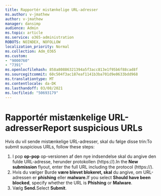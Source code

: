 ```yaml
---
title: Rapportér mistænkelige URL-adresser
ms.author: v-jmathew
author: v-jmathew
manager: dansimp
audience: Admin
ms.topic: article
ms.service: o365-administration
ROBOTS: NOINDEX, NOFOLLOW
localization_priority: Normal
ms.collection: Adm_O365
ms.custom:
- "9000760"
- "7391"
ms.openlocfilehash: 858a80886321394a5f3acc813e1f95b6f88cad8f
ms.sourcegitcommit: 60c504f3ac187eaf1141b3ba701d9e0633bdd968
ms.translationtype: MT
ms.contentlocale: da-DK
ms.lasthandoff: 03/08/2021
ms.locfileid: "50693179"
---
```

# <a name="report-suspicious-urls"></a><span data-ttu-id="ac81a-102">Rapportér mistænkelige URL-adresser</span><span class="sxs-lookup"><span data-stu-id="ac81a-102">Report suspicious URLs</span></span>

<span data-ttu-id="ac81a-103">Hvis du vil sende mistænkelige URL-adresser, skal du følge disse trin:</span><span class="sxs-lookup"><span data-stu-id="ac81a-103">To submit suspicious URLs, follow these steps:</span></span>

1. <span data-ttu-id="ac81a-104">I pop **op-pop** op-versionen af den nye indsendelse skal du angive den fulde URL-adresse, herunder protokollen (https://).</span><span class="sxs-lookup"><span data-stu-id="ac81a-104">In the **New submission** flyout, enter the full URL including the protocol (https://).</span></span>
2. <span data-ttu-id="ac81a-105">Hvis du vælger Burde **være blevet blokeret, skal** du angive, om URL-adressen er **phishing** eller **malware.**</span><span class="sxs-lookup"><span data-stu-id="ac81a-105">If you select **Should have been blocked**, specify whether the URL is **Phishing** or **Malware**.</span></span>
3. <span data-ttu-id="ac81a-106">Vælg **Send.**</span><span class="sxs-lookup"><span data-stu-id="ac81a-106">Select **Submit**.</span></span>

